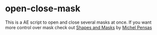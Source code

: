 open-close-mask
===============

This is a AE script to open and close several masks at once. If you want more control over mask check out [Shapes and Masks](http://aescripts.com/shapes-and-masks/) by [Michel Pensas](http://aescripts.com/authors/m-p/michel-pensas/)   